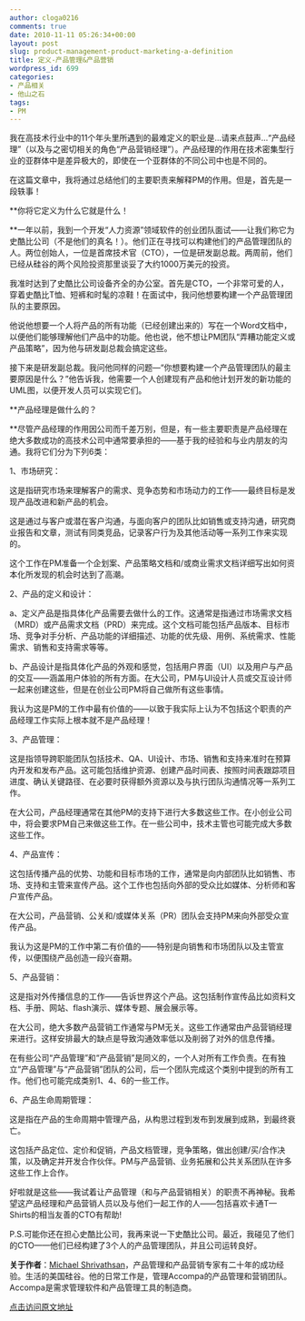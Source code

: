 ```yaml
---
author: cloga0216
comments: true
date: 2010-11-11 05:26:34+00:00
layout: post
slug: product-management-product-marketing-a-definition
title: 定义-产品管理&产品营销
wordpress_id: 699
categories:
- 产品相关
- 他山之石
tags:
- PM
---
```


我在高技术行业中的11个年头里所遇到的最难定义的职业是...请来点鼓声...“产品经理”（以及与之密切相关的角色“产品营销经理”）。产品经理的作用在技术密集型行业的亚群体中是差异极大的，即使在一个亚群体的不同公司中也是不同的。  

在这篇文章中，我将通过总结他们的主要职责来解释PM的作用。但是，首先是一段轶事！  

**你将它定义为什么它就是什么！  

**一年以前，我到一个开发“人力资源”领域软件的创业团队面试——让我们称它为史酷比公司（不是他们的真名！）。他们正在寻找可以构建他们的产品管理团队的人。两位创始人，一位是首席技术官（CTO），一位是研发副总裁。两周前，他们已经从硅谷的两个风险投资那里谈妥了大约1000万美元的投资。  

我准时达到了史酷比公司设备齐全的办公室。首先是CTO，一个非常可爱的人，穿着史酷比T恤、短裤和时髦的凉鞋！在面试中，我问他想要构建一个产品管理团队的主要原因。  

他说他想要一个人将产品的所有功能（已经创建出来的）写在一个Word文档中，以便他们能够理解他们产品中的功能。他也说，他不想让PM团队“弄糟功能定义或产品策略”，因为他与研发副总裁会搞定这些。  

接下来是研发副总裁。我问他同样的问题—“你想要构建一个产品管理团队的最主要原因是什么？”他告诉我，他需要一个人创建现有产品和他计划开发的新功能的UML图，以便开发人员可以实现它们。  

**产品经理是做什么的？  

**<!-- more -->尽管产品经理的作用因公司而千差万别，但是，有一些主要职责是产品经理在绝大多数成功的高技术公司中通常要承担的——基于我的经验和与业内朋友的沟通。我将它们分为下列6类：  

1、市场研究：  

这是指研究市场来理解客户的需求、竞争态势和市场动力的工作——最终目标是发现产品改进和新产品的机会。  

这是通过与客户或潜在客户沟通，与面向客户的团队比如销售或支持沟通，研究商业报告和文章，测试有同类竞品，记录客户行为及其他活动等一系列工作来实现的。  

这个工作在PM准备一个企划案、产品策略文档和/或商业需求文档详细写出如何资本化所发现的机会时达到了高潮。  

2、产品的定义和设计：  

a、定义产品是指具体化产品需要去做什么的工作。这通常是指通过市场需求文档（MRD）或产品需求文档（PRD）来完成。这个文档可能包括产品版本、目标市场、竞争对手分析、产品功能的详细描述、功能的优先级、用例、系统需求、性能需求、销售和支持需求等等。  

b、产品设计是指具体化产品的外观和感觉，包括用户界面（UI）以及用户与产品的交互——涵盖用户体验的所有方面。在大公司，PM与UI设计人员或交互设计师一起来创建这些，但是在创业公司PM将自己做所有这些事情。  

我认为这是PM的工作中最有价值的——以致于我实际上认为不包括这个职责的产品经理工作实际上根本就不是产品经理！  

3、产品管理：  

这是指领导跨职能团队包括技术、QA、UI设计、市场、销售和支持来准时在预算内开发和发布产品。这可能包括维护资源、创建产品时间表、按照时间表跟踪项目进度、确认关键路径、在必要时获得额外资源以及与执行团队沟通情况等一系列工作。  

在大公司，产品经理通常在其他PM的支持下进行大多数这些工作。在小创业公司中，将会要求PM自己来做这些工作。在一些公司中，技术主管也可能完成大多数这些工作。  

4、产品宣传：  

这包括传播产品的优势、功能和目标市场的工作，通常是向内部团队比如销售、市场、支持和主管来宣传产品。这个工作也包括向外部的受众比如媒体、分析师和客户宣传产品。  

在大公司，产品营销、公关和/或媒体关系（PR）团队会支持PM来向外部受众宣传产品。  

我认为这是PM的工作中第二有价值的——特别是向销售和市场团队以及主管宣传，以便围绕产品创造一段兴奋期。  

5、产品营销：  

这是指对外传播信息的工作——告诉世界这个产品。这包括制作宣传品比如资料文档、手册、网站、flash演示、媒体专题、展会展示等。  

在大公司，绝大多数产品营销工作通常与PM无关。这些工作通常由产品营销经理来进行。这样安排最大的缺点是导致沟通效率低以及削弱了对外的信息传播。  

在有些公司“产品管理”和“产品营销”是同义的，一个人对所有工作负责。在有独立“产品管理”与“产品营销”团队的公司，后一个团队完成这个类别中提到的所有工作。他们也可能完成类别1、4、6的一些工作。  

6、产品生命周期管理：  

这是指在产品的生命周期中管理产品，从构思过程到发布到发展到成熟，到最终衰亡。  

这包括产品定位、定价和促销，产品文档管理，竞争策略，做出创建/买/合作决策，以及确定并开发合作伙伴。PM与产品营销、业务拓展和公共关系团队在许多这些工作上合作。  

好啦就是这些——我试着让产品管理（和与产品营销相关）的职责不再神秘。我希望这产品经理和产品营销人员以及与他们一起工作的人——包括喜欢卡通T—Shirts的相当友善的CTO有帮助!  

P.S.可能你还在担心史酷比公司，我再来说一下史酷比公司。最近，我碰见了他们的CTO——他们已经构建了3个人的产品管理团队，并且公司运转良好。  

**关于作者**：[Michael Shrivathsan](http://michael.hightechproductmanagement.com/michael_product_management_product_marketing.html)，产品管理和产品营销专家有二十年的成功经验。生活的美国硅谷。他的日常工作是，管理Accompa的产品管理和营销团队。Accompa是需求管理软件和产品管理工具的制造商。




[点击访问原文地址](http://michael.hightechproductmanagement.com/2006/04/product_management_product_marketing.html)



